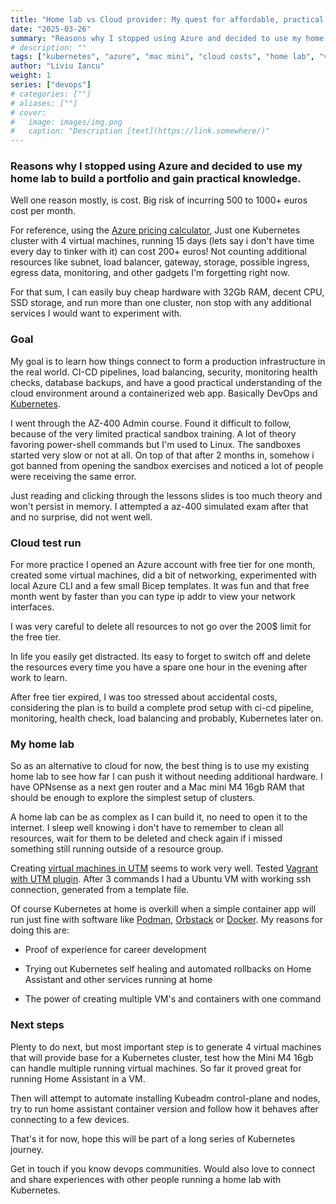 ```yaml
---
title: "Home lab vs Cloud provider: My quest for affordable, practical DevOps Kubernetes experience"
date: "2025-03-26"
summary: "Reasons why I stopped using Azure and decided to use my home lab to build a portfolio and gain practical knowledge."
# description: ""
tags: ["kubernetes", "azure", "mac mini", "cloud costs", "home lab", "virtual machine", "devops"]
author: "Liviu Iancu"
weight: 1
series: ["devops"]
# categories: [""]
# aliases: [""]
# cover:
#   image: images/img.png
#   caption: "Description [text](https://link.somewhere/)"
---
```


### Reasons why I stopped using Azure and decided to use my home lab to build a portfolio and gain practical knowledge.

Well one reason mostly, is cost. Big risk of incurring 500 to 1000+ euros cost per month.

For reference, using the [Azure pricing calculator](https://azure.microsoft.com/en-us/pricing/calculator), Just one Kubernetes cluster with 4 virtual machines, running 15 days (lets say i don't have time every day to tinker with it) can cost 200+ euros! Not counting additional resources like subnet, load balancer, gateway, storage, possible ingress, egress data, monitoring, and other gadgets I'm forgetting right now.

For that sum, I can easily buy cheap hardware with 32Gb RAM, decent CPU, SSD storage, and run more than one cluster, non stop with any additional services I would want to experiment with.

### Goal

My goal is to learn how things connect to form a production infrastructure in the real world. CI-CD pipelines, load balancing, security, monitoring health checks, database backups, and have a good practical understanding of the cloud environment around a containerized web app. Basically DevOps and [Kubernetes](https://kubernetes.io/).

I went through the AZ-400 Admin course. Found it difficult to follow, because of the very limited practical sandbox training. A lot of theory favoring power-shell commands but I'm used to Linux. The sandboxes started very slow or not at all. On top of that after 2 months in, somehow i got banned from opening the sandbox exercises and noticed a lot of people were receiving the same error.

Just reading and clicking through the lessons slides is too much theory and won't persist in memory. I attempted a az-400 simulated exam after that and no surprise, did not went well.

### Cloud test run

For more practice I opened an Azure account with free tier for one month, created some virtual machines, did a bit of networking, experimented with local Azure CLI and a few small Bicep templates. It was fun and that free month went by faster than you can type ip addr to view your network interfaces.

I was very careful to delete all resources to not go over the 200$ limit for the free tier.

In life you easily get distracted. Its easy to forget to switch off and delete the resources every time you have a spare one hour in the evening after work to learn.

After free tier expired, I was too stressed about accidental costs, considering the plan is to build a complete prod setup with ci-cd pipeline, monitoring, health check, load balancing and probably, Kubernetes later on.

### My home lab

So as an alternative to cloud for now, the best thing is to use my existing home lab to see how far I can push it without needing additional hardware. I have OPNsense as a next gen router and a Mac mini M4 16gb RAM that should be enough to explore the simplest setup of clusters.

A home lab can be as complex as I can build it, no need to open it to the internet. I sleep well knowing i don't have to remember to clean all resources, wait for them to be deleted and check again if i missed something still running outside of a resource group.

Creating [virtual machines in UTM](https://mac.getutm.app) seems to work very well. Tested [Vagrant with UTM plugin](https://naveenrajm7.github.io/vagrant_utm/#getting-started). After 3 commands I had a Ubuntu VM with working ssh connection, generated from a template file.

Of course Kubernetes at home is overkill when a simple container app will run just fine with software like [Podman](https://podman.io/), [Orbstack](https://docs.orbstack.dev/quick-start) or [Docker](https://docs.docker.com/get-started/docker-overview/). My reasons for doing this are:

+ Proof of experience for career development

+ Trying out Kubernetes self healing and automated rollbacks on Home Assistant and other services running at home

+ The power of creating multiple VM's and containers with one command

### Next steps

Plenty to do next, but most important step is to generate 4 virtual machines that will provide base for a Kubernetes cluster, test how the Mini M4 16gb can handle multiple running virtual machines. So far it proved great for running Home Assistant in a VM.

Then will attempt to automate installing Kubeadm control-plane and nodes, try to run home assistant container version and follow how it behaves after connecting to a few devices.

That's it for now, hope this will be part of a long series of Kubernetes journey.

Get in touch if you know devops communities. Would also love to connect and share experiences with other people running a home lab with Kubernetes.
